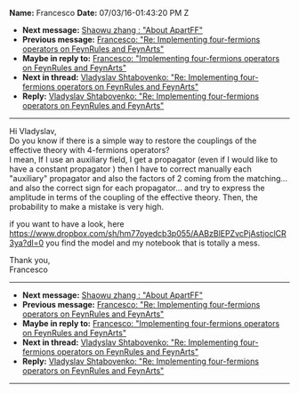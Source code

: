 **Name:** Francesco
**Date:** 07/03/16-01:43:20 PM Z

  - **Next message:** [Shaowu zhang : "About ApartFF"](1095.html)
  - **Previous message:** [Francesco: "Re: Implementing four-fermions
    operators on FeynRules and FeynArts"](1093.html)
  - **Maybe in reply to:** [Francesco: "Implementing four-fermions
    operators on FeynRules and FeynArts"](1089.html)
  - **Next in thread:** [Vladyslav Shtabovenko: "Re: Implementing
    four-fermions operators on FeynRules and FeynArts"](1097.html)
  - **Reply:** [Vladyslav Shtabovenko: "Re: Implementing four-fermions
    operators on FeynRules and FeynArts"](1097.html)

-----

Hi Vladyslav,  
Do you know if there is a simple way to restore the couplings of the
effective theory with 4-fermions operators?  
I mean, If I use an auxiliary field, I get a propagator (even if I would
like to have a constant propagator ) then I have to correct manually
each "auxiliary" propagator and also the factors of 2 coming from the
matching… and also the correct sign for each propagator… and try to
express the amplitude in terms of the coupling of the effective theory.
Then, the probability to make a mistake is very high.  

if you want to have a look, here
https://www.dropbox.com/sh/hm77oyedcb3p055/AABzBlEPZvcPjAstjoclCR3ya?dl=0
you find the model and my notebook that is totally a mess.  

Thank you,  
Francesco  

-----

  - **Next message:** [Shaowu zhang : "About ApartFF"](1095.html)
  - **Previous message:** [Francesco: "Re: Implementing four-fermions
    operators on FeynRules and FeynArts"](1093.html)
  - **Maybe in reply to:** [Francesco: "Implementing four-fermions
    operators on FeynRules and FeynArts"](1089.html)
  - **Next in thread:** [Vladyslav Shtabovenko: "Re: Implementing
    four-fermions operators on FeynRules and FeynArts"](1097.html)
  - **Reply:** [Vladyslav Shtabovenko: "Re: Implementing four-fermions
    operators on FeynRules and FeynArts"](1097.html)

-----

